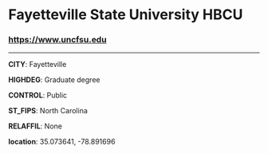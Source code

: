 # Fayetteville State University HBCU
### https://www.uncfsu.edu
---
**CITY**: Fayetteville

**HIGHDEG**: Graduate degree

**CONTROL**: Public

**ST_FIPS**: North Carolina

**RELAFFIL**: None

**location**: 35.073641, -78.891696